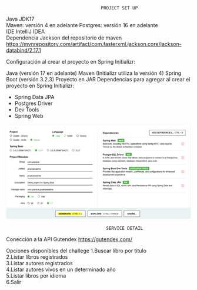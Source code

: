                                         PROJECT SET UP
Java JDK17   
Maven: versión 4 en adelante
Postgres: versión 16 en adelante   
IDE IntelliJ IDEA  
Dependencia Jackson del repositorio de maven https://mvnrepository.com/artifact/com.fasterxml.jackson.core/jackson-databind/2.17.1


Configuración al crear el proyecto en Spring Initializr:

Java (versión 17 en adelante)
Maven (Initializr utiliza la versión 4)
Spring Boot (versión 3.2.3)
Proyecto en JAR
Dependencias para agregar al crear el proyecto en Spring Initializr:
- Spring Data JPA  
- Postgres Driver
- Dev Tools
- Spring Web

![img.png](img.png)


                                          SERVICE DETAIL

Conección a la API Gutendex  https://gutendex.com/

Opciones disponibles del challege
1.Buscar libro por titulo  
2.Listar libros registrados  
3.Listar autores registrados  
4.Listar autores vivos en un determinado año  
5.Listar libros por idioma  
6.Salir